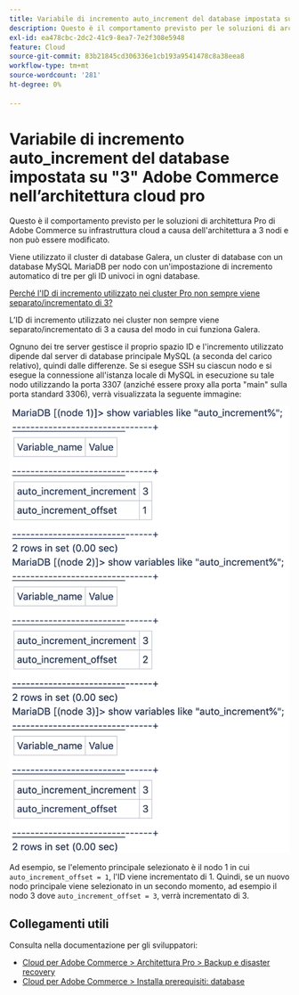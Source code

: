 ```yaml
---
title: Variabile di incremento auto_increment del database impostata su "3" Adobe Commerce nell’architettura cloud pro
description: Questo è il comportamento previsto per le soluzioni di architettura Pro di Adobe Commerce su infrastruttura cloud a causa dell'architettura a 3 nodi e non può essere modificato.
exl-id: ea478cbc-2dc2-41c9-8ea7-7e2f308e5948
feature: Cloud
source-git-commit: 83b21845cd306336e1cb193a9541478c8a38eea8
workflow-type: tm+mt
source-wordcount: '281'
ht-degree: 0%

---
```


# Variabile di incremento auto_increment del database impostata su &quot;3&quot; Adobe Commerce nell’architettura cloud pro

Questo è il comportamento previsto per le soluzioni di architettura Pro di Adobe Commerce su infrastruttura cloud a causa dell&#39;architettura a 3 nodi e non può essere modificato.

Viene utilizzato il cluster di database Galera, un cluster di database con un database MySQL MariaDB per nodo con un&#39;impostazione di incremento automatico di tre per gli ID univoci in ogni database.

<u>Perché l&#39;ID di incremento utilizzato nei cluster Pro non sempre viene separato/incrementato di 3?</u>

L’ID di incremento utilizzato nei cluster non sempre viene separato/incrementato di 3 a causa del modo in cui funziona Galera.

Ognuno dei tre server gestisce il proprio spazio ID e l&#39;incremento utilizzato dipende dal server di database principale MySQL (a seconda del carico relativo), quindi dalle differenze.
Se si esegue SSH su ciascun nodo e si esegue la connessione all&#39;istanza locale di MySQL in esecuzione su tale nodo utilizzando la porta 3307 (anziché essere proxy alla porta &quot;main&quot; sulla porta standard 3306), verrà visualizzata la seguente immagine:

![incremento_automatico](assets/auto_increment_id.png)

Ad esempio, se l&#39;elemento principale selezionato è il nodo 1 in cui `auto_increment_offset = 1`, l&#39;ID viene incrementato di 1. Quindi, se un nuovo nodo principale viene selezionato in un secondo momento, ad esempio il nodo 3 dove `auto_increment_offset = 3`, verrà incrementato di 3.

## Collegamenti utili

Consulta nella documentazione per gli sviluppatori:

* [Cloud per Adobe Commerce > Architettura Pro > Backup e disaster recovery](https://devdocs.magento.com/cloud/architecture/pro-architecture.html#backup-and-disaster-recovery)
* [Cloud per Adobe Commerce > Installa prerequisiti: database](https://devdocs.magento.com/cloud/before/before-workspace-magento-prereqs.html#database)
